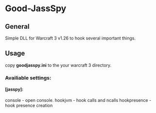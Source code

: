 # Good-JassSpy

## General
Simple DLL for Warcraft 3 v1.26 to hook several important things.

## Usage

copy **goodjasspy.ini** to the your warcraft 3 directory.

### Availiable settings:

#### [jasspy]:
console - open console.
hookjvm - hook calls and ncalls
hookpresence - hook presence creation
